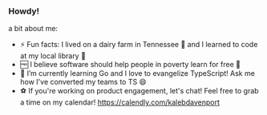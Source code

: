 ### Howdy!

<!--
**kalebjdavenport/kalebjdavenport** is a ✨ _special_ ✨ repository because its `README.md` (this file) appears on your GitHub profile.

Here are some ideas to get you started:

-->
a bit about me:
 
 - ⚡ Fun facts: I lived on a dairy farm in Tennessee 🐄 and I learned to code at my local library 📖
 - 🆓 I believe software should help people in poverty learn for free 📱
 - 🌱 I’m currently learning Go and I love to evangelize TypeScript! Ask me how I've converted my teams to TS 😄
 - ⚽ If you're working on product engagement, let's chat! Feel free to grab a time on my calendar! https://calendly.com/kalebdavenport
